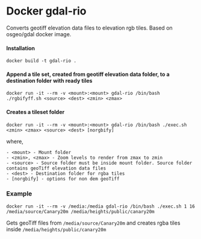 # Docker gdal-rio

Converts geotiff elevation data files to elevation rgb tiles. Based on osgeo/gdal docker image.


#### Installation

`docker build -t gdal-rio .`


#### Append a tile set, created from geotiff elevation data folder, to a destination folder with ready tiles
`docker run -it --rm -v <mount>:<mount> gdal-rio /bin/bash ./rgbifyff.sh <source> <dest> <zmin> <zmax>`


#### Creates a tileset folder
`docker run -it --rm -v <mount>:<mount> gdal-rio /bin/bash ./exec.sh <zmin> <zmax> <source> <dest> [norgbify]`

where,
  
	- <mount> - Mount folder
	- <zmin>, <zmax> - Zoom levels to render from zmax to zmin
	- <source> - Source folder must be inside mount folder. Source folder contains geoTiff elevation data files
	- <dest> - Destination folder for rgba tiles
	- [norgbify] - options for non dem geoTiff

### Example

`docker run -it --rm -v /media:/media gdal-rio /bin/bash ./exec.sh 1 16 /media/source/Canary20m /media/heights/public/canary20m`

Gets geoTiff files from `/media/source/Canary20m` and creates rgba tiles inside `/media/heights/public/canary20m`
